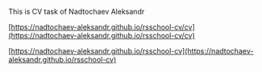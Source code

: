 This is CV task of Nadtochaev Aleksandr

[https://nadtochaev-aleksandr.github.io/rsschool-cv/cv](https://nadtochaev-aleksandr.github.io/rsschool-cv/cv)

[https://nadtochaev-aleksandr.github.io/rsschool-cv](https://nadtochaev-aleksandr.github.io/rsschool-cv)